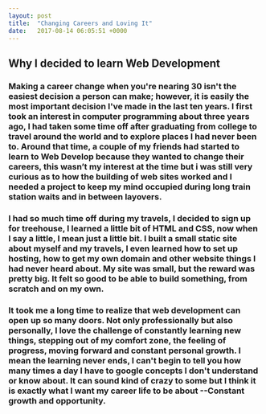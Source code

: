 ```yaml
---
layout: post
title:  "Changing Careers and Loving It"
date:   2017-08-14 06:05:51 +0000
---
```


## Why I decided to learn Web Development

### Making a career change when you're nearing 30 isn't the easiest decision a person can make; however, it is easily the most important decision I've made in the last ten years. I first took an interest in computer programming about three years ago, I had taken some time off after graduating from college to travel around the world and to explore places I had never been to. Around that time, a couple of my  friends had started to learn to Web Develop because they wanted to change their careers, this wasn’t my interest at the time but i was still very curious as to how the building of web sites worked and I needed a project to keep my mind occupied during long train station waits and in between layovers.

### I had so much time off during my travels, I decided to sign up for treehouse, I learned a little bit of HTML and CSS, now when I say a little, I mean just a little bit. I built a small static site about myself and my travels, I even learned how to set up hosting, how to get my own domain and other website things I had never heard about. My site was small, but the reward was pretty big. It felt so good to be able to build something, from scratch and on my own.

### It took me a long time to realize that web development can open up so many doors. Not only professionally but also personally, I love the challenge of constantly learning new things, stepping out of my comfort zone, the feeling of progress, moving forward and constant personal growth. I mean the learning never ends, I can't begin to tell you how many times a day I have to google concepts I don't understand or know about. It can sound kind of crazy to some but I think it is exactly what I want my career life to be about --Constant growth and opportunity. 


